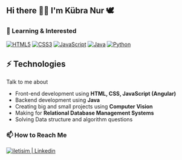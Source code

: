 ## Hi there 👋😄 I'm Kübra Nur <g-emoji class="g-emoji" alias="dove" fallback-src="https://github.githubassets.com/images/icons/emoji/unicode/1f54a.png">🕊</g-emoji>

### 🔭 Learning & Interested 

<p><a target="_blank" rel="noopener noreferrer" href="https://camo.githubusercontent.com/7f885612ba487d91af549cb394002191018f13fd32d921e7c8b0df27d96c9270/68747470733a2f2f696d672e736869656c64732e696f2f62616467652f68746d6c352d6344313f7374796c653d666f722d7468652d6261646765266c6f676f3d68746d6c35266c6f676f436f6c6f723d45463746314126636f6c6f723d324232413239"><img src="https://camo.githubusercontent.com/7f885612ba487d91af549cb394002191018f13fd32d921e7c8b0df27d96c9270/68747470733a2f2f696d672e736869656c64732e696f2f62616467652f68746d6c352d6344313f7374796c653d666f722d7468652d6261646765266c6f676f3d68746d6c35266c6f676f436f6c6f723d45463746314126636f6c6f723d324232413239" alt="HTML5" data-canonical-src="https://img.shields.io/badge/html5-cD1?style=for-the-badge&amp;logo=html5&amp;logoColor=EF7F1A&amp;color=2B2A29" style="max-width:100%;"></a>
<a target="_blank" rel="noopener noreferrer" href="https://camo.githubusercontent.com/0316dc835d282867266e750f08ac21ca3b9a10e462e6bb9088e2ef3755bda8d7/68747470733a2f2f696d672e736869656c64732e696f2f62616467652f637373332d6344313f7374796c653d666f722d7468652d6261646765266c6f676f3d63737333266c6f676f436f6c6f723d45463746314126636f6c6f723d324232413239"><img src="https://camo.githubusercontent.com/0316dc835d282867266e750f08ac21ca3b9a10e462e6bb9088e2ef3755bda8d7/68747470733a2f2f696d672e736869656c64732e696f2f62616467652f637373332d6344313f7374796c653d666f722d7468652d6261646765266c6f676f3d63737333266c6f676f436f6c6f723d45463746314126636f6c6f723d324232413239" alt="CSS3" data-canonical-src="https://img.shields.io/badge/css3-cD1?style=for-the-badge&amp;logo=css3&amp;logoColor=EF7F1A&amp;color=2B2A29" style="max-width:100%;"></a>
<a target="_blank" rel="noopener noreferrer" href="https://camo.githubusercontent.com/ad5f446eef9986a700da0039a6b6220d670ce3cbe79eae68a02ecc12ae25e7ce/68747470733a2f2f696d672e736869656c64732e696f2f62616467652f6a6176617363726970742d6344313f7374796c653d666f722d7468652d6261646765266c6f676f3d6a617661736372697074266c6f676f436f6c6f723d45463746314126636f6c6f723d324232413239"><img src="https://camo.githubusercontent.com/ad5f446eef9986a700da0039a6b6220d670ce3cbe79eae68a02ecc12ae25e7ce/68747470733a2f2f696d672e736869656c64732e696f2f62616467652f6a6176617363726970742d6344313f7374796c653d666f722d7468652d6261646765266c6f676f3d6a617661736372697074266c6f676f436f6c6f723d45463746314126636f6c6f723d324232413239" alt="JavaScript" data-canonical-src="https://img.shields.io/badge/javascript-cD1?style=for-the-badge&amp;logo=javascript&amp;logoColor=EF7F1A&amp;color=2B2A29" style="max-width:100%;"></a>
<a target="_blank" rel="noopener noreferrer" href="https://camo.githubusercontent.com/4429ef2da650c2245bf274e901ab095fbddc37fdbb28b7106526a5d1ba630c82/68747470733a2f2f696d672e736869656c64732e696f2f62616467652f6a6176612d6344313f7374796c653d666f722d7468652d6261646765266c6f676f3d6a617661266c6f676f436f6c6f723d45463746314126636f6c6f723d324232413239"><img src="https://camo.githubusercontent.com/4429ef2da650c2245bf274e901ab095fbddc37fdbb28b7106526a5d1ba630c82/68747470733a2f2f696d672e736869656c64732e696f2f62616467652f6a6176612d6344313f7374796c653d666f722d7468652d6261646765266c6f676f3d6a617661266c6f676f436f6c6f723d45463746314126636f6c6f723d324232413239" alt="Java" data-canonical-src="https://img.shields.io/badge/java-cD1?style=for-the-badge&amp;logo=java&amp;logoColor=EF7F1A&amp;color=2B2A29" style="max-width:100%;"></a>
<a target="_blank" rel="noopener noreferrer" href="https://camo.githubusercontent.com/53565dea824952e7eccae630ca0d2888684ac96e58628a3db251d78300d0ee62/68747470733a2f2f696d672e736869656c64732e696f2f62616467652f707974686f6e2d6344313f7374796c653d666f722d7468652d6261646765266c6f676f3d707974686f6e266c6f676f436f6c6f723d45463746314126636f6c6f723d324232413239"><img src="https://camo.githubusercontent.com/53565dea824952e7eccae630ca0d2888684ac96e58628a3db251d78300d0ee62/68747470733a2f2f696d672e736869656c64732e696f2f62616467652f707974686f6e2d6344313f7374796c653d666f722d7468652d6261646765266c6f676f3d707974686f6e266c6f676f436f6c6f723d45463746314126636f6c6f723d324232413239" alt="Python" data-canonical-src="https://img.shields.io/badge/python-cD1?style=for-the-badge&amp;logo=python&amp;logoColor=EF7F1A&amp;color=2B2A29" style="max-width:100%;"></a></p>

## ⚡ Technologies
Talk to me about
- Front-end development using **HTML, CSS, JavaScript (Angular)**
- Backend development using **Java**
- Creating big and small projects using **Computer Vision**
- Making for **Relational Database Management Systems**
- Solving Data structure and algorithm questions 

### 📫 How to Reach Me

<a href="https://tr.linkedin.com/in/kubranurbayindir" rel="nofollow"> <img alt="iletisim | Linkedin" src="https://camo.githubusercontent.com/72b128193842d9364c102e46a7c32b928493bbc816fb0a6a248add090df1a48f/68747470733a2f2f696d672e736869656c64732e696f2f62616467652f6c696e6b6564696e2d3242324132392e7376673f7374796c653d666f722d7468652d6261646765266c6f676f3d6c696e6b6564696e266c6f676f436f6c6f723d454637463141" data-canonical-src="https://img.shields.io/badge/linkedin-2B2A29.svg?style=for-the-badge&amp;logo=linkedin&amp;logoColor=EF7F1A" style="max-width:100%;"></a>
<!--
**kubranurbayindir/kubranurbayindir** is a ✨ _special_ ✨ repository because its `README.md` (this file) appears on your GitHub profile.

Here are some ideas to get you started:

- 🔭 I’m currently working on ...
- 🌱 I’m currently learning ...
- 👯 I’m looking to collaborate on ...
- 🤔 I’m looking for help with ...
- 💬 Ask me about ...
- 📫 How to reach me: ...
- 😄 Pronouns: ...
- ⚡ Fun fact: ...
-->
